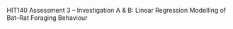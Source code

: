 HIT140 Assessment 3 – Investigation A & B: Linear Regression Modelling of Bat–Rat Foraging Behaviour
